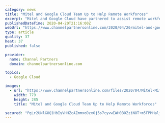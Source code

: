 ```yaml
---
category: news
title: "Mitel and Google Cloud Team Up to Help Remote Workforces"
excerpt: "Mitel and Google Cloud have partnered to assist remote workforces with solutions that allow users to communicate and collaborate from anywhere. The partnership with Google Cloud delivers security, reliability and compliance for cloud communications. Businesses, hospitals, schools and public service agencies are using enterprise-class ..."
publishedDateTime: 2020-04-20T21:16:00Z
webUrl: "https://www.channelpartnersonline.com/2020/04/20/mitel-and-google-cloud-team-up-to-help-remote-workforces/"
type: article
quality: 37
heat: 37
published: false

provider:
  name: Channel Partners
  domain: channelpartnersonline.com

topics:
  - Google Cloud

images:
  - url: "https://www.channelpartnersonline.com/files/2020/04/Mitel-MiTeam-Meeting-770x285.jpg"
    width: 770
    height: 285
    title: "Mitel and Google Cloud Team Up to Help Remote Workforces"

secured: "PgLr2UNlG8Q1HbIyVHHZcAZmmxoDzxOj5s7cyvwEWH0BOZziN8T+m5FPMHaljCEM/wRb/nHgrYMhZ+kEdENhy4UrcNnQU5H2g/wnXc5gTZOaNMQaRwkMFZhIHaQbDB38vy7KAcjgoh5zpbMm1R77f7yW8EL92S0mNUGi4xSwpuxmprO51T3hL4pzOCfeoyliUNIVJ2kFW7Aro96grSGsblK4VmIOzPZ4qhtxz2NzIboRQMako20MKLFI/FbdD8U8TkTe0WscyQ/KMq4oixHpxtcUkrAYEXxIIHysML8Mop7viqRJUgn5eLNXIju7Zw3PA/Iasaw612ggRQvFEYYoT5G5F1X/9fQ2elIwSjqJGXr5PU7sLSvNOKLaAD6bct7p6u7ofgJD2XMIiRItKenz14BFDRdoxKial/Y9mYHQbVFN3fzOF4M6Io1IWLd0t6Q7tTHfZgq4UxEfxANoPLFOfTMOdN3yRQ3PCiYKxeGDOBA=;V3v+MqZQSWoV729/YvqH8Q=="
---
```


